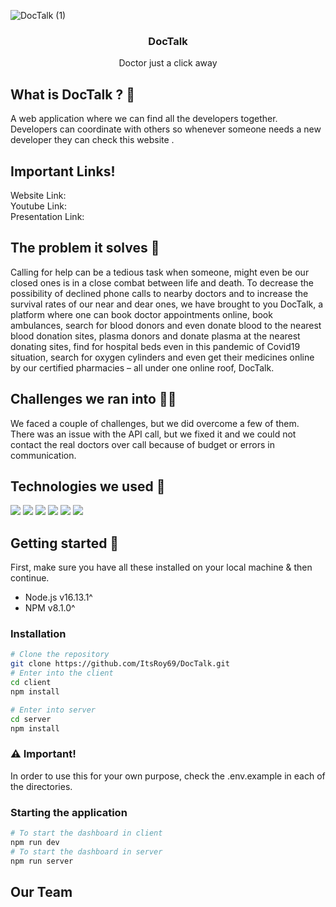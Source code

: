 <p align="center">

   ![DocTalk (1)](https://user-images.githubusercontent.com/72851613/162625548-813438e0-7d95-472a-8c30-16071e9777d6.png)

   <h3 align="center">DocTalk</h3>
   <p align="center">Doctor just a click away</p>
</p>

<div align="center">

</div>

## What is DocTalk ? 🤔

A web application where we can find all the developers together. Developers can coordinate with others so whenever someone needs a new developer they can check this website .

## Important Links!

Website Link:
<br/>
Youtube Link:
<br/>
Presentation Link:

## The problem it solves 🍊

Calling for help can be a tedious task when someone, might even be our closed ones is in a close combat between life and death. To decrease the possibility of declined phone calls to nearby doctors and to increase the survival rates of our near and dear ones, we have brought to you DocTalk, a platform where one can book doctor appointments online, book ambulances, search for blood donors and even donate blood to the nearest blood donation sites, plasma donors and donate plasma at the nearest donating sites, find for hospital beds even in this pandemic of Covid19 situation, search for oxygen cylinders and even get their medicines online by our certified pharmacies – all under one online roof, DocTalk.

## Challenges we ran into 👩‍💻

We faced a couple of challenges, but we did overcome a few of them. There was an issue with the API call, but we fixed it and we could not contact the real doctors over call because of budget or errors in communication.

## Technologies we used 🔮

![](https://img.shields.io/badge/React-20232A?style=for-the-badge&logo=react&logoColor=61DAFB) ![](https://img.shields.io/badge/MongoDB-4EA94B?style=for-the-badge&logo=mongodb&logoColor=white) ![](https://img.shields.io/badge/Node.js-339933?style=for-the-badge&logo=nodedotjs&logoColor=white) ![](https://img.shields.io/badge/Express.js-000000?style=for-the-badge&logo=express&logoColor=white) ![](https://img.shields.io/badge/Visual_Studio_Code-0078D4?style=for-the-badge&logo=visual%20studio%20code&logoColor=white) ![](https://img.shields.io/badge/Heroku-430098?style=for-the-badge&logo=heroku&logoColor=white)

## Getting started 💫

First, make sure you have all these installed on your local machine & then continue.

- Node.js v16.13.1^
- NPM v8.1.0^

### Installation

```bash
# Clone the repository
git clone https://github.com/ItsRoy69/DocTalk.git
# Enter into the client
cd client
npm install

# Enter into server
cd server
npm install
```

### ⚠️ Important!

In order to use this for your own purpose, check the .env.example in each of the directories.

### Starting the application

```bash
# To start the dashboard in client
npm run dev
# To start the dashboard in server
npm run server
```

<!-- ## Bot Features & Commands

* 💸 Pay a Discord user / Slack user

`/pay user_name amount`

<br />
<img src="./images/command.png" width="300px"> -->

## Our Team
